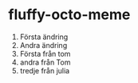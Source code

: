 # fluffy-octo-meme
1. Första ändring
2. Andra ändring
1. Första från tom
2. andra från Tom
3. tredje från julia